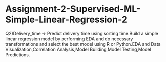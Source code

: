 # Assignment-2-Supervised-ML-Simple-Linear-Regression-2

Q2)Delivery_time -> Predict delivery time using sorting time.Build a simple linear regression model by performing EDA and do necessary transformations and select the best model using R or Python.EDA and Data Visualization,Correlation Analysis,Model Building,Model Testing,Model Predictions.
